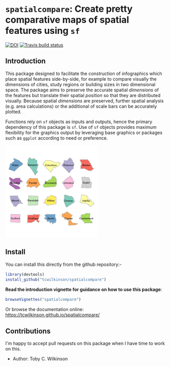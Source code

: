 # `spatialcompare`: Create pretty comparative maps of spatial features using `sf`

<!-- badges: start -->
[![DOI](https://zenodo.org/badge/184946513.svg)](https://zenodo.org/badge/latestdoi/184946513)
[![Travis build status](https://travis-ci.org/tcwilkinson/spatialcompare.svg?branch=master)](https://travis-ci.org/tcwilkinson/spatialcompare)
<!-- badges: end -->

## Introduction

This package designed to facilitate the construction of infographics which place spatial features side-by-side, for example to compare visually the dimensions of cities, study regions or building sizes in two dimensional space. The package aims to preserve the accurate spatial _dimensions_ of the features but translate their spatial _position_ so that they are distributed visually. Because spatial _dimensions_ are preserved, further spatial analysis (e.g. area calculations) or the additional of scale bars can be accurately plotted.

Functions rely on `sf` objects as inputs and outputs, hence the primary dependency of this package is `sf`. Use of `sf` objects provides maximum flexibility for the graphics output by leveraging base graphics or packages such as `ggplot` according to need or preference.

![Sample of compared polygons from the sf nc data-set](man/figures/sample_nc.png)

## Install

You can install this directly from the github repository:-

```r
library(devtools)
install_github("tcwilkinson/spatialcompare")
```

**Read the introduction vignette for guidance on how to use this package**:

```r
browseVignettes("spatialcompare")
```

Or browse the documentation online: https://tcwilkinson.github.io/spatialcompare/

## Contributions

I'm happy to accept pull requests on this package when I have time to work on this.

- Author: Toby C. Wilkinson
